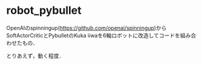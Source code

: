 # robot_pybullet

OpenAIのspinningup(https://github.com/openai/spinningup)からSoftActorCriticとPybulletのKuka iiwaを6軸ロボットに改造してコードを組み合わせたもの．

とりあえず，動く程度．
